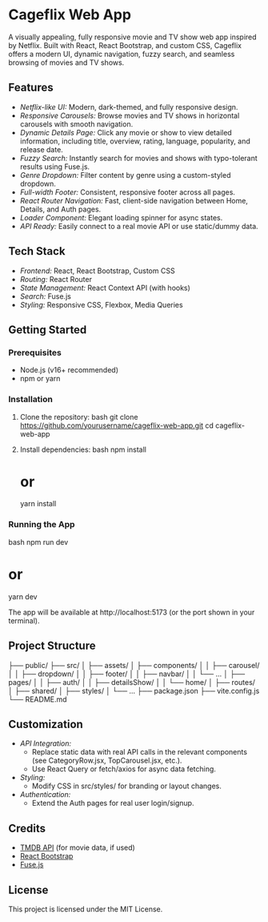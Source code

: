 # Cageflix Web App

A visually appealing, fully responsive movie and TV show web app inspired by Netflix. Built with React, React Bootstrap, and custom CSS, Cageflix offers a modern UI, dynamic navigation, fuzzy search, and seamless browsing of movies and TV shows.

## Features

- *Netflix-like UI:* Modern, dark-themed, and fully responsive design.
- *Responsive Carousels:* Browse movies and TV shows in horizontal carousels with smooth navigation.
- *Dynamic Details Page:* Click any movie or show to view detailed information, including title, overview, rating, language, popularity, and release date.
- *Fuzzy Search:* Instantly search for movies and shows with typo-tolerant results using Fuse.js.
- *Genre Dropdown:* Filter content by genre using a custom-styled dropdown.
- *Full-width Footer:* Consistent, responsive footer across all pages.
- *React Router Navigation:* Fast, client-side navigation between Home, Details, and Auth pages.
- *Loader Component:* Elegant loading spinner for async states.
- *API Ready:* Easily connect to a real movie API or use static/dummy data.

## Tech Stack

- *Frontend:* React, React Bootstrap, Custom CSS
- *Routing:* React Router
- *State Management:* React Context API (with hooks)
- *Search:* Fuse.js
- *Styling:* Responsive CSS, Flexbox, Media Queries

## Getting Started

### Prerequisites
- Node.js (v16+ recommended)
- npm or yarn

### Installation
1. Clone the repository:
   bash
   git clone https://github.com/yourusername/cageflix-web-app.git
   cd cageflix-web-app
   
2. Install dependencies:
   bash
   npm install
   # or
   yarn install
   

### Running the App
bash
npm run dev
# or
yarn dev

The app will be available at http://localhost:5173 (or the port shown in your terminal).

## Project Structure


├── public/
├── src/
│   ├── assets/
│   ├── components/
│   │   ├── carousel/
│   │   ├── dropdown/
│   │   ├── footer/
│   │   ├── navbar/
│   │   └── ...
│   ├── pages/
│   │   ├── auth/
│   │   ├── detailsShow/
│   │   └── home/
│   ├── routes/
│   ├── shared/
│   ├── styles/
│   └── ...
├── package.json
├── vite.config.js
└── README.md


## Customization
- *API Integration:*
  - Replace static data with real API calls in the relevant components (see CategoryRow.jsx, TopCarousel.jsx, etc.).
  - Use React Query or fetch/axios for async data fetching.
- *Styling:*
  - Modify CSS in src/styles/ for branding or layout changes.
- *Authentication:*
  - Extend the Auth pages for real user login/signup.

## Credits
- [TMDB API](https://www.themoviedb.org/documentation/api) (for movie data, if used)
- [React Bootstrap](https://react-bootstrap.github.io/)
- [Fuse.js](https://fusejs.io/)

## License
This project is licensed under the MIT License.
